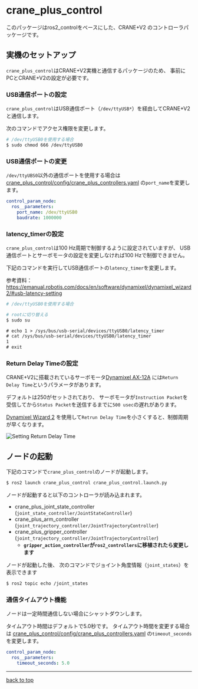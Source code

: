 # crane_plus_control

このパッケージはros2_controlをベースにした、CRANE+V2 のコントローラパッケージです。

## 実機のセットアップ

`crane_plus_control`はCRANE+V2実機と通信するパッケージのため、
事前にPCとCRANE+V2の設定が必要です。

### USB通信ポートの設定

`crane_plus_control`はUSB通信ポート（`/dev/ttyUSB*`）を経由してCRANE+V2と通信します。

次のコマンドでアクセス権限を変更します。

```sh
# /dev/ttyUSB0を使用する場合
$ sudo chmod 666 /dev/ttyUSB0
```

### USB通信ポートの変更

`/dev/ttyUBS0`以外の通信ポートを使用する場合は
[crane_plus_control/config/crane_plus_controllers.yaml](./config/crane_plus_controllers.yaml)
の`port_name`を変更します。

```yaml
control_param_node:
  ros__parameters:
    port_name: /dev/ttyUSB0
    baudrate: 1000000
```

### latency_timerの設定

`crane_plus_control`は100 Hz周期で制御するように設定されていますが、
USB通信ポートとサーボモータの設定を変更しなければ100 Hzで制御できません。

下記のコマンドを実行してUSB通信ポートの`latency_timer`を変更します。

参考資料：https://emanual.robotis.com/docs/en/software/dynamixel/dynamixel_wizard2/#usb-latency-setting

```sh
# /dev/ttyUSB0を使用する場合

# rootに切り替える
$ sudo su
```

```txt
# echo 1 > /sys/bus/usb-serial/devices/ttyUSB0/latency_timer
# cat /sys/bus/usb-serial/devices/ttyUSB0/latency_timer
1
# exit
```

### Return Delay Timeの設定

CRANE+V2に搭載されているサーボモータ[Dynamixel AX-12A](https://emanual.robotis.com/docs/en/dxl/ax/ax-12a/)
には`Return Delay Time`というパラメータがあります。

デフォルトは250がセットされており、
サーボモータが`Instruction Packet`を受信してから`Status Packet`を送信するまでに`500 usec`の遅れがあります。

[Dynamixel Wizard 2](https://emanual.robotis.com/docs/en/software/dynamixel/dynamixel_wizard2/)
を使用して`Retrun Delay Time`を小さくすると、制御周期が早くなります。

![Setting Return Delay Time](https://rt-net.github.io/images/crane-plus/setting_return_delay_time.png)

## ノードの起動

下記のコマンドで`crane_plus_control`のノードが起動します。

```sh
$ ros2 launch crane_plus_control crane_plus_control.launch.py 
```

ノードが起動すると以下のコントローラが読み込まれます。

- crane_plus_joint_state_controller (`joint_state_controller/JointStateController`)
- crane_plus_arm_controller (`joint_trajectory_controller/JointTrajectoryController`)
- crane_plus_gripper_controller (`joint_trajectory_controller/JointTrajectoryController`)
  - **`gripper_action_controller`が`ros2_controllers`に移植されたら変更します**

ノードが起動した後、
次のコマンドでジョイント角度情報（`joint_states`）を表示できます

```sh
$ ros2 topic echo /joint_states
```

### 通信タイムアウト機能

ノードは一定時間通信しない場合にシャットダウンします。

タイムアウト時間はデフォルトで5.0秒です。
タイムアウト時間を変更する場合は
[crane_plus_control/config/crane_plus_controllers.yaml](./config/crane_plus_controllers.yaml)
の`timeout_seconds`を変更します。

```yaml
control_param_node:
  ros__parameters:
    timeout_seconds: 5.0
```

---

[back to top](#crane_plus_control)
